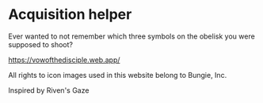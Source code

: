 # Acquisition helper
Ever wanted to not remember which three symbols on the obelisk you were supposed to shoot? 

https://vowofthedisciple.web.app/

All rights to icon images used in this website belong to Bungie, Inc.

Inspired by Riven's Gaze
